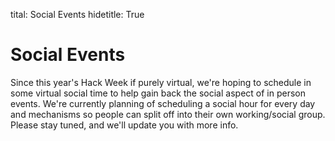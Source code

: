 tital: Social Events
hidetitle: True

# Social Events

Since this year's Hack Week if purely virtual, we're hoping to schedule in
some virtual social time to help gain back the social aspect of in person
events.  We're currently planning of scheduling a social hour for every
day and mechanisms so people can split off into their own working/social
group.  Please stay tuned, and we'll update you with more info.
